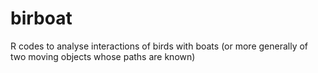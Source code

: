 # birboat
R codes to analyse interactions of birds with boats (or more generally of two moving objects whose paths are known)
